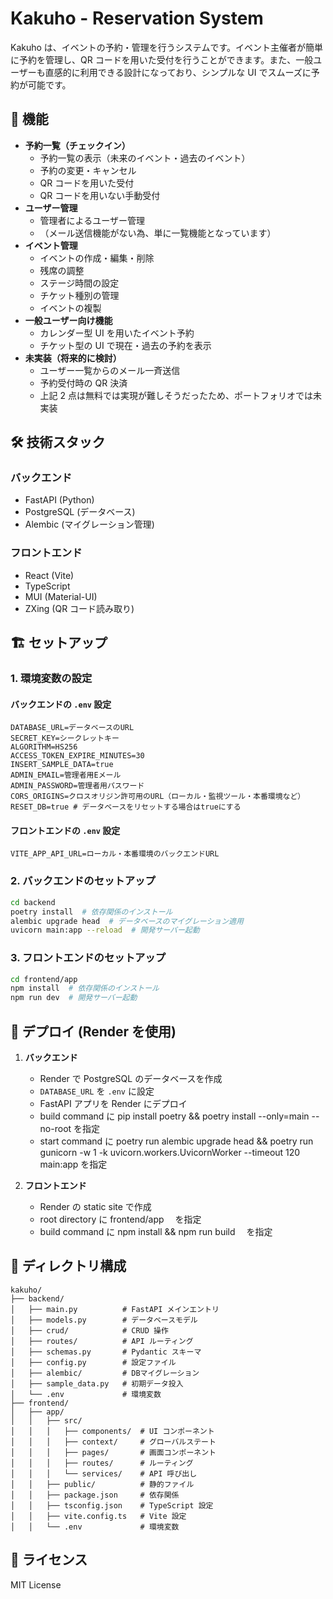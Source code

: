 # Kakuho - Reservation System

Kakuho は、イベントの予約・管理を行うシステムです。イベント主催者が簡単に予約を管理し、QR コードを用いた受付を行うことができます。また、一般ユーザーも直感的に利用できる設計になっており、シンプルな UI でスムーズに予約が可能です。

## 🚀 機能

- **予約一覧（チェックイン）**
  - 予約一覧の表示（未来のイベント・過去のイベント）
  - 予約の変更・キャンセル
  - QR コードを用いた受付
  - QR コードを用いない手動受付
- **ユーザー管理**
  - 管理者によるユーザー管理
  - （メール送信機能がない為、単に一覧機能となっています）
- **イベント管理**
  - イベントの作成・編集・削除
  - 残席の調整
  - ステージ時間の設定
  - チケット種別の管理
  - イベントの複製
- **一般ユーザー向け機能**
  - カレンダー型 UI を用いたイベント予約
  - チケット型の UI で現在・過去の予約を表示
- **未実装（将来的に検討）**
  - ユーザー一覧からのメール一斉送信
  - 予約受付時の QR 決済
  - 上記 2 点は無料では実現が難しそうだったため、ポートフォリオでは未実装

## 🛠️ 技術スタック

### **バックエンド**

- FastAPI (Python)
- PostgreSQL (データベース)
- Alembic (マイグレーション管理)

### **フロントエンド**

- React (Vite)
- TypeScript
- MUI (Material-UI)
- ZXing (QR コード読み取り)

## 🏗️ セットアップ

### **1. 環境変数の設定**

#### **バックエンドの `.env` 設定**

```env
DATABASE_URL=データベースのURL
SECRET_KEY=シークレットキー
ALGORITHM=HS256
ACCESS_TOKEN_EXPIRE_MINUTES=30
INSERT_SAMPLE_DATA=true
ADMIN_EMAIL=管理者用Eメール
ADMIN_PASSWORD=管理者用パスワード
CORS_ORIGINS=クロスオリジン許可用のURL（ローカル・監視ツール・本番環境など）
RESET_DB=true # データベースをリセットする場合はtrueにする
```

#### **フロントエンドの `.env` 設定**

```env
VITE_APP_API_URL=ローカル・本番環境のバックエンドURL
```

### **2. バックエンドのセットアップ**

```sh
cd backend
poetry install  # 依存関係のインストール
alembic upgrade head  # データベースのマイグレーション適用
uvicorn main:app --reload  # 開発サーバー起動
```

### **3. フロントエンドのセットアップ**

```sh
cd frontend/app
npm install  # 依存関係のインストール
npm run dev  # 開発サーバー起動
```

## 🚢 デプロイ (Render を使用)

1. **バックエンド**

   - Render で PostgreSQL のデータベースを作成
   - `DATABASE_URL` を `.env` に設定
   - FastAPI アプリを Render にデプロイ
   - build command に pip install poetry && poetry install --only=main --no-root を指定
   - start command に poetry run alembic upgrade head && poetry run gunicorn -w 1 -k uvicorn.workers.UvicornWorker --timeout 120 main:app を指定

2. **フロントエンド**
   - Render の static site で作成
   - root directory に frontend/app 　を指定
   - build command に npm install && npm run build 　を指定

## 📂 ディレクトリ構成

```
kakuho/
├── backend/
│   ├── main.py          # FastAPI メインエントリ
│   ├── models.py        # データベースモデル
│   ├── crud/            # CRUD 操作
│   ├── routes/          # API ルーティング
│   ├── schemas.py       # Pydantic スキーマ
│   ├── config.py        # 設定ファイル
│   ├── alembic/         # DBマイグレーション
│   ├── sample_data.py   # 初期データ投入
│   └── .env             # 環境変数
├── frontend/
│   ├── app/
│   │   ├── src/
│   │   │   ├── components/  # UI コンポーネント
│   │   │   ├── context/     # グローバルステート
│   │   │   ├── pages/       # 画面コンポーネント
│   │   │   ├── routes/      # ルーティング
│   │   │   └── services/    # API 呼び出し
│   │   ├── public/          # 静的ファイル
│   │   ├── package.json     # 依存関係
│   │   ├── tsconfig.json    # TypeScript 設定
│   │   ├── vite.config.ts   # Vite 設定
│   │   └── .env             # 環境変数
```

## 📝 ライセンス

MIT License
